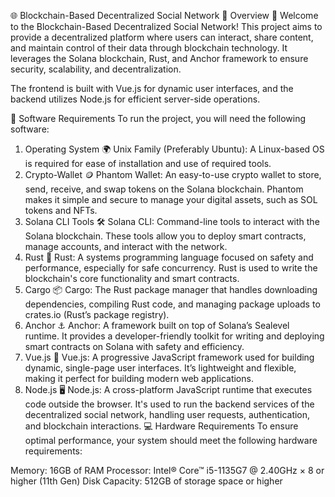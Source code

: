 🌐 Blockchain-Based Decentralized Social Network 📡
Overview 🚀
Welcome to the Blockchain-Based Decentralized Social Network! This project aims to provide a decentralized platform where users can interact, share content, and maintain control of their data through blockchain technology. It leverages the Solana blockchain, Rust, and Anchor framework to ensure security, scalability, and decentralization.

The frontend is built with Vue.js for dynamic user interfaces, and the backend utilizes Node.js for efficient server-side operations.

🚨 Software Requirements
To run the project, you will need the following software:

1. Operating System 🌍
Unix Family (Preferably Ubuntu): A Linux-based OS is required for ease of installation and use of required tools.
2. Crypto-Wallet 🪙
Phantom Wallet: An easy-to-use crypto wallet to store, send, receive, and swap tokens on the Solana blockchain. Phantom makes it simple and secure to manage your digital assets, such as SOL tokens and NFTs.
3. Solana CLI Tools 🛠️
Solana CLI: Command-line tools to interact with the Solana blockchain. These tools allow you to deploy smart contracts, manage accounts, and interact with the network.
4. Rust 🦀
Rust: A systems programming language focused on safety and performance, especially for safe concurrency. Rust is used to write the blockchain's core functionality and smart contracts.
5. Cargo 📦
Cargo: The Rust package manager that handles downloading dependencies, compiling Rust code, and managing package uploads to crates.io (Rust’s package registry).
6. Anchor ⚓
Anchor: A framework built on top of Solana’s Sealevel runtime. It provides a developer-friendly toolkit for writing and deploying smart contracts on Solana with safety and efficiency.
7. Vue.js 🔮
Vue.js: A progressive JavaScript framework used for building dynamic, single-page user interfaces. It’s lightweight and flexible, making it perfect for building modern web applications.
8. Node.js 🖥️
Node.js: A cross-platform JavaScript runtime that executes code outside the browser. It's used to run the backend services of the decentralized social network, handling user requests, authentication, and blockchain interactions.
💻 Hardware Requirements
To ensure optimal performance, your system should meet the following hardware requirements:

Memory: 16GB of RAM
Processor: Intel® Core™ i5-1135G7 @ 2.40GHz × 8 or higher (11th Gen)
Disk Capacity: 512GB of storage space or higher
